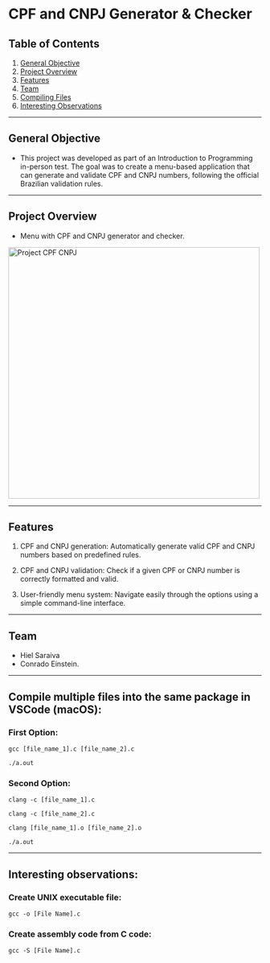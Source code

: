 # CPF and CNPJ Generator & Checker

## Table of Contents

1. [General Objective](#general-objective)
2. [Project Overview](#project-overview)
3. [Features](#features)
4. [Team](#team)
5. [Compiling Files](#compile-multiple-files-into-the-same-package-in-vscode-macos)
6. [Interesting Observations](#interesting-observations)

---

## General Objective

- This project was developed as part of an Introduction to Programming in-person test. The goal was to create a menu-based application that can generate and validate CPF and CNPJ numbers, following the official Brazilian validation rules.


---

## Project Overview

- Menu with CPF and CNPJ generator and checker.

<img src="src/assets/imgs/project_cpf_cnpj.png" alt="Project CPF CNPJ" style="width: 500px">

---

## Features

1. CPF and CNPJ generation: Automatically generate valid CPF and CNPJ numbers based on predefined rules.

2. CPF and CNPJ validation: Check if a given CPF or CNPJ number is correctly formatted and valid.

3. User-friendly menu system: Navigate easily through the options using a simple command-line interface.

---

## Team
- Hiel Saraiva
- Conrado Einstein.

---

## Compile multiple files into the same package in VSCode (macOS):

### First Option:
``````
gcc [file_name_1].c [file_name_2].c

./a.out
``````

### Second Option:
``````
clang -c [file_name_1].c

clang -c [file_name_2].c

clang [file_name_1].o [file_name_2].o

./a.out
``````

---

## Interesting observations:

### Create UNIX executable file:
``````
gcc -o [File Name].c
``````

### Create assembly code from C code:
``````
gcc -S [File Name].c
``````

